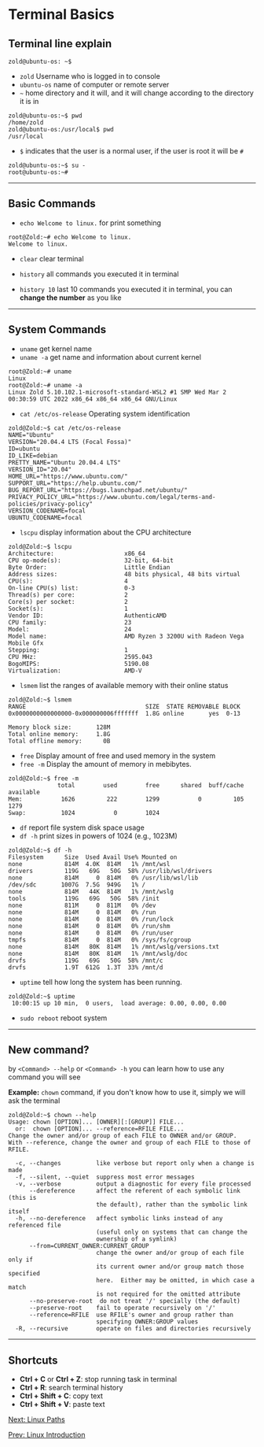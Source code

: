 # Terminal Basics

## Terminal line explain

``` console
zold@ubuntu-os: ~$
```

* `zold` Username who is logged in to console
* `ubuntu-os` name of computer or remote server
* `~` home directory and it will, and it will change according to the directory it is in

``` console
zold@ubuntu-os:~$ pwd
/home/zold
zold@ubuntu-os:/usr/local$ pwd
/usr/local
```

* `$` indicates that the user is a normal user, if the user is root it will be `#`

``` console
zold@ubuntu-os:~$ su -
root@ubuntu-os:~#
```

***

## Basic Commands

* `echo Welcome to linux.` for print something

``` console
root@Zold:~# echo Welcome to linux.
Welcome to linux.
```

* `clear` clear terminal

* `history` all commands you executed it in terminal
* `history 10` last 10 commands you executed it in terminal, you can **change the number** as you like

***

## System Commands

* `uname` get kernel name
* `uname -a` get name and information about current kernel

``` console
root@Zold:~# uname
Linux
root@Zold:~# uname -a
Linux Zold 5.10.102.1-microsoft-standard-WSL2 #1 SMP Wed Mar 2 00:30:59 UTC 2022 x86_64 x86_64 x86_64 GNU/Linux
```

* `cat /etc/os-release` Operating system identification

``` console
zold@Zold:~$ cat /etc/os-release
NAME="Ubuntu"
VERSION="20.04.4 LTS (Focal Fossa)"
ID=ubuntu
ID_LIKE=debian
PRETTY_NAME="Ubuntu 20.04.4 LTS"
VERSION_ID="20.04"
HOME_URL="https://www.ubuntu.com/"
SUPPORT_URL="https://help.ubuntu.com/"
BUG_REPORT_URL="https://bugs.launchpad.net/ubuntu/"
PRIVACY_POLICY_URL="https://www.ubuntu.com/legal/terms-and-policies/privacy-policy"
VERSION_CODENAME=focal
UBUNTU_CODENAME=focal
```

* `lscpu` display information about the CPU architecture

``` console
zold@Zold:~$ lscpu
Architecture:                    x86_64
CPU op-mode(s):                  32-bit, 64-bit
Byte Order:                      Little Endian
Address sizes:                   48 bits physical, 48 bits virtual
CPU(s):                          4
On-line CPU(s) list:             0-3
Thread(s) per core:              2
Core(s) per socket:              2
Socket(s):                       1
Vendor ID:                       AuthenticAMD
CPU family:                      23
Model:                           24
Model name:                      AMD Ryzen 3 3200U with Radeon Vega Mobile Gfx
Stepping:                        1
CPU MHz:                         2595.043
BogoMIPS:                        5190.08
Virtualization:                  AMD-V
```

* `lsmem` list the ranges of available memory with their online status

``` console
zold@Zold:~$ lsmem
RANGE                                  SIZE  STATE REMOVABLE BLOCK
0x0000000000000000-0x000000006fffffff  1.8G online       yes  0-13

Memory block size:       128M
Total online memory:     1.8G
Total offline memory:      0B
```

* `free` Display amount of free and used memory in the system
* `free -m` Display the amount of memory in mebibytes.

``` console
zold@Zold:~$ free -m
              total        used        free      shared  buff/cache   available
Mem:           1626         222        1299           0         105        1279
Swap:          1024           0        1024
```

* `df` report file system disk space usage
* `df -h` print sizes in powers of 1024 (e.g., 1023M)

``` console
zold@Zold:~$ df -h
Filesystem      Size  Used Avail Use% Mounted on
none            814M  4.0K  814M   1% /mnt/wsl
drivers         119G   69G   50G  58% /usr/lib/wsl/drivers
none            814M     0  814M   0% /usr/lib/wsl/lib
/dev/sdc       1007G  7.5G  949G   1% /
none            814M   44K  814M   1% /mnt/wslg
tools           119G   69G   50G  58% /init
none            811M     0  811M   0% /dev
none            814M     0  814M   0% /run
none            814M     0  814M   0% /run/lock
none            814M     0  814M   0% /run/shm
none            814M     0  814M   0% /run/user
tmpfs           814M     0  814M   0% /sys/fs/cgroup
none            814M   80K  814M   1% /mnt/wslg/versions.txt
none            814M   80K  814M   1% /mnt/wslg/doc
drvfs           119G   69G   50G  58% /mnt/c
drvfs           1.9T  612G  1.3T  33% /mnt/d
```

* `uptime` tell how long the system has been running.

``` console
zold@Zold:~$ uptime
 10:00:15 up 10 min,  0 users,  load average: 0.00, 0.00, 0.00
```

* `sudo reboot` reboot system

***

## New command?

by `<Command> --help` or `<Command> -h` you can learn how to use any command you will see

**Example:** `chown` command, if you don't know how to use it, simply we will ask the terminal

``` console
zold@Zold:~$ chown --help
Usage: chown [OPTION]... [OWNER][:[GROUP]] FILE...
  or:  chown [OPTION]... --reference=RFILE FILE...
Change the owner and/or group of each FILE to OWNER and/or GROUP.
With --reference, change the owner and group of each FILE to those of RFILE.

  -c, --changes          like verbose but report only when a change is made
  -f, --silent, --quiet  suppress most error messages
  -v, --verbose          output a diagnostic for every file processed
      --dereference      affect the referent of each symbolic link (this is
                         the default), rather than the symbolic link itself
  -h, --no-dereference   affect symbolic links instead of any referenced file
                         (useful only on systems that can change the
                         ownership of a symlink)
      --from=CURRENT_OWNER:CURRENT_GROUP
                         change the owner and/or group of each file only if
                         its current owner and/or group match those specified
                         here.  Either may be omitted, in which case a match
                         is not required for the omitted attribute
      --no-preserve-root  do not treat '/' specially (the default)
      --preserve-root    fail to operate recursively on '/'
      --reference=RFILE  use RFILE's owner and group rather than
                         specifying OWNER:GROUP values
  -R, --recursive        operate on files and directories recursively
```

***

## Shortcuts

* **Ctrl + C** or **Ctrl + Z**: stop running task in terminal
* **Ctrl + R**: search terminal history
* **Ctrl + Shift + C**: copy text
* **Ctrl + Shift + V**: paste text

[Next: Linux Paths](./Linux%20Paths.md)

[Prev: Linux Introduction](./Linux%20Introduction.md)
